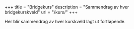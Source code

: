+++
title = "Bridgekurs"
description = "Sammendrag av hver bridgekurskveld"
url = "/kurs/"
+++
<p class="lead">
Her blir sammendrag av hver kurskveld lagt ut fortløpende.
</p>

